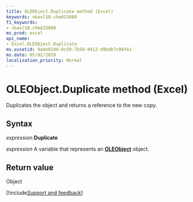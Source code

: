 ```yaml
---
title: OLEObject.Duplicate method (Excel)
keywords: vbaxl10.chm415080
f1_keywords:
- vbaxl10.chm415080
ms.prod: excel
api_name:
- Excel.OLEObject.Duplicate
ms.assetid: 0ade834d-8c59-7b58-9412-d9bdb7c86fe1
ms.date: 05/02/2019
localization_priority: Normal
---
```



# OLEObject.Duplicate method (Excel)

Duplicates the object and returns a reference to the new copy.


## Syntax

_expression_.**Duplicate**

_expression_ A variable that represents an **[OLEObject](Excel.OLEObject.md)** object.


## Return value

Object




[!include[Support and feedback](~/includes/feedback-boilerplate.md)]